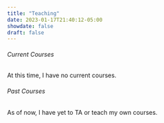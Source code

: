 ```yaml
---
title: "Teaching"
date: 2023-01-17T21:40:12-05:00
showdate: false
draft: false
---
```



###### Current Courses

At this time, I have no current courses.

###### Past Courses

As of now, I have yet to TA or teach my own courses.